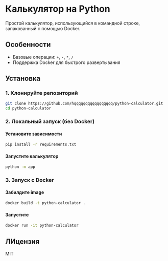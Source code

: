 # Калькулятор на Python

Простой калькулятор, использующийся в командной строке, запакованный с помощью Docker.

## Особенности
- Базовые операции: `+`, `-`, `*`, `/`
- Поддержка Docker для быстрого развертывания

## Установка

### 1. Клонируйте репозиторий
```bash
git clone https://github.com/hqqqqqqqqqqqqqqqqq/python-calculator.git
cd python-calculator
```

### 2. Локальный запуск (без Docker)
#### Установите зависимости
```bash
pip install -r requirements.txt
```

#### Запустите калькулятор
```bash
python -m app
```

### 3. Запуск с Docker
#### Забилдите image
```bash
docker build -t python-calculator .
```

#### Запустите
```bash
docker run -it python-calculator
```

## ЛИцензия
MIT
